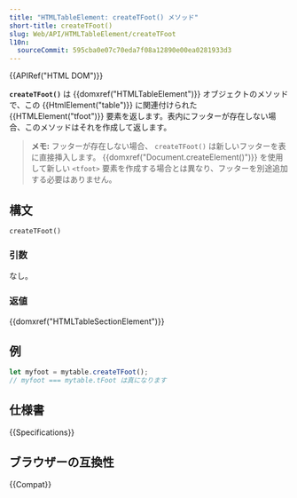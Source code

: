 ```yaml
---
title: "HTMLTableElement: createTFoot() メソッド"
short-title: createTFoot()
slug: Web/API/HTMLTableElement/createTFoot
l10n:
  sourceCommit: 595cba0e07c70eda7f08a12890e00ea0281933d3
---
```


{{APIRef("HTML DOM")}}

**`createTFoot()`** は {{domxref("HTMLTableElement")}} オブジェクトのメソッドで、この {{HtmlElement("table")}} に関連付けられた {{HTMLElement("tfoot")}} 要素を返します。表内にフッターが存在しない場合、このメソッドはそれを作成して返します。

> **メモ:** フッターが存在しない場合、 `createTFoot()` は新しいフッターを表に直接挿入します。 {{domxref("Document.createElement()")}} を使用して新しい `<tfoot>` 要素を作成する場合とは異なり、フッターを別途追加する必要はありません。

## 構文

```js-nolint
createTFoot()
```

### 引数

なし。

### 返値

{{domxref("HTMLTableSectionElement")}}

## 例

```js
let myfoot = mytable.createTFoot();
// myfoot === mytable.tFoot は真になります
```

## 仕様書

{{Specifications}}

## ブラウザーの互換性

{{Compat}}
